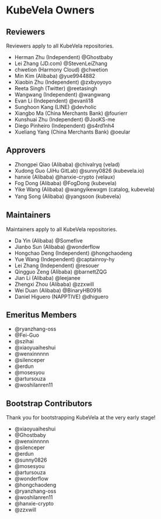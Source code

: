 # KubeVela Owners

## Reviewers

Reviewers apply to all KubeVela repositories.

- Herman Zhu (Independent) @Ghostbaby
- Lei Zhang (JD.com) @StevenLeiZhang
- chwetion (Harmony Cloud) @chwetion
- Min Kim (Alibaba) @yue9944882
- Xiaobin Zhu (Independent) @zxbyoyoyo
- Reeta Singh (Twitter) @reetasingh
- Wangwang (Independent) @wangwang
- Evan Li (Independent) @evanli18
- Sunghoon Kang (LINE) @devholic
- Xiangbo Ma (China Merchants Bank) @fourierr
- Kunshuai Zhu (Independent) @JooKS-me
- Diego Pinheiro (Independent) @s4rd1nh4
- Xueliang Yang (China Merchants Bank) @oeular

## Approvers

- Zhongpei Qiao (Alibaba) @chivalryq (velad)
- Xudong Guo (JiHu GitLab) @sunny0826 (kubevela.io)
- hanxie (Alibaba) @hanxie-crypto (velaux)
- Fog Dong (Alibaba) @FogDong (kubevela)
- Yike Wang (Alibaba) @wangyikewxgm (catalog, kubevela)
- Yang Song (Alibaba) @yangsoon (kubevela）

## Maintainers

Maintainers apply to all KubeVela repositories.

- Da Yin (Alibaba) @Somefive
- Jianbo Sun (Alibaba) @wonderflow
- Hongchao Deng (Independent) @hongchaodeng
- Yue Wang (Independent) @captainroy-hy
- Lei Zhang (Independent) @resouer
- Qingguo Zeng (Alibaba) @barnettZQG
- Jian Li (Alibaba) @leejanee
- Zhengxi Zhou (Alibaba) @zzxwill
- Wei Duan (Alibaba) @BinaryHB0916
- Daniel Higuero (NAPPTIVE) @dhiguero


## Emeritus Members

- @ryanzhang-oss
- @Fei-Guo
- @szihai
- @xiaoyuaiheshui
- @wenxinnnnn
- @silenceper
- @erdun
- @mosesyou
- @artursouza
- @woshilanren11

## Bootstrap Contributors

Thank you for bootstrapping KubeVela at the very early stage!

- @xiaoyuaiheshui
- @Ghostbaby
- @wenxinnnnn
- @silenceper
- @erdun
- @sunny0826
- @mosesyou
- @artursouza
- @wonderflow
- @hongchaodeng
- @ryanzhang-oss
- @woshilanren11
- @hanxie-crypto
- @zzxwill